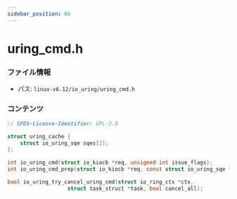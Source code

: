 ```yaml
---
sidebar_position: 66
---
```

# uring_cmd.h

### ファイル情報

- パス: `linux-v6.12/io_uring/uring_cmd.h`

### コンテンツ

```h
// SPDX-License-Identifier: GPL-2.0

struct uring_cache {
	struct io_uring_sqe sqes[2];
};

int io_uring_cmd(struct io_kiocb *req, unsigned int issue_flags);
int io_uring_cmd_prep(struct io_kiocb *req, const struct io_uring_sqe *sqe);

bool io_uring_try_cancel_uring_cmd(struct io_ring_ctx *ctx,
				   struct task_struct *task, bool cancel_all);

```
